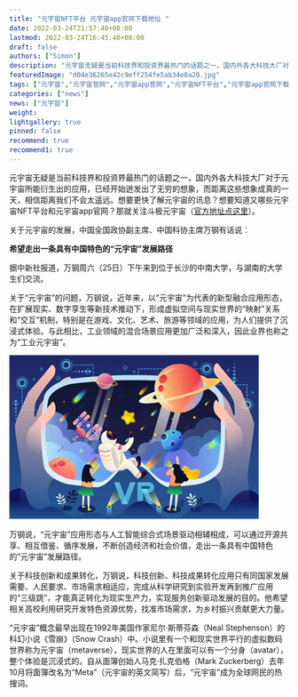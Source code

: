 ```yaml
---
title: "元宇宙NFT平台 元宇宙app官网下载地址 "
date: 2022-03-24T21:57:40+08:00
lastmod: 2022-03-24T16:45:40+08:00
draft: false
authors: ["Simon"]
description: "元宇宙无疑是当前科技界和投资界最热门的话题之一，国内外各大科技大厂对于元宇宙所能衍生出的应用，已经开始迸发出了无穷的想象，而距离这些想象成真的一天，相信距离我们不会太遥远。"
featuredImage: "d04e36265e42c9eff254fe5ab34e0a20.jpg"
tags: ["元宇宙","元宇宙官网","元宇宙app官网","元宇宙NFT平台","元宇宙app官网下载地"]
categories: ["news"]
news: ["元宇宙"]
weight: 
lightgallery: true
pinned: false
recommend: true
recommend1: true
---
```

元宇宙无疑是当前科技界和投资界最热门的话题之一，国内外各大科技大厂对于元宇宙所能衍生出的应用，已经开始迸发出了无穷的想象，而距离这些想象成真的一天，相信距离我们不会太遥远。想要更快了解元宇宙的讯息？想要知道又哪些元宇宙NFT平台和元宇宙app官网？那就关注斗极元宇宙（[官方地址点这里](https://demo.metabd.io/)）。

关于元宇宙的发展，中国全国政协副主席、中国科协主席万钢有话说：

**希望走出一条具有中国特色的“元宇宙”发展路径**

据中新社报道，万钢周六（25日）下午来到位于长沙的中南大学，与湖南的大学生们交流。

关于“元宇宙”的问题，万钢说，近年来，以“元宇宙”为代表的新型融合应用形态，在扩展现实、数字孪生等新技术推动下，形成虚拟空间与现实世界的“映射”关系和“交互”机制，特别是在游戏、文化、艺术、旅游等领域的应用，为人们提供了沉浸式体验。与此相比，工业领域的混合场景应用更加广泛和深入，因此业界也称之为“工业元宇宙”。

![配图一](d04e36265e42c9eff254fe5ab34e0a20.jpg)


万钢说，“元宇宙”应用形态与人工智能综合式场景驱动相辅相成，可以通过开源共享、相互借鉴、循序发展，不断创造经济和社会价值，走出一条具有中国特色的“元宇宙”发展路径。

关于科技创新和成果转化，万钢说，科技创新、科技成果转化应用只有同国家发展需要、人民要求、市场需求相适应，完成从科学研究到实验开发再到推广应用的“三级跳”，才能真正转化为现实生产力，实现服务创新驱动发展的目的。他希望相关高校利用研究开发特色资源优势，找准市场需求，为乡村振兴贡献更大力量。

“元宇宙”概念最早出现在1992年美国作家尼尔·斯蒂芬森（Neal Stephenson）的科幻小说《雪崩》（Snow Crash）中。小说里有一个和现实世界平行的虚拟数码世界称为元宇宙（metaverse），现实世界的人在里面可以有一个分身（avatar），整个体验是沉浸式的。自从面簿创始人马克·扎克伯格（Mark Zuckerberg）去年10月将面簿改名为“Meta”（元宇宙的英文简写）后，“元宇宙”成为全球网民的热搜词。